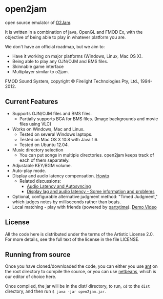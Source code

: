 
open2jam
========
open source emulator of [O2Jam](http://o2jam.wikia.com/wiki/O2Jam).

It is written in a combination of java, OpenGL and FMOD Ex, with the objective of being able to play in whatever platform you are.

We don't have an official roadmap, but we aim to:

*   Have it working on major platforms (Windows, Linux, Mac OS X).
*   Being able to play any OJN/OJM and BMS files.
*   Skinnable game interface
*   Multiplayer similar to o2jam.

FMOD Sound System, copyright © Firelight Technologies Pty, Ltd., 1994-2012.


Current Features
----------------

* Supports OJN/OJM files and BMS files.
    * Partially supports BGA for BMS files. (Image backgrounds and movie files using VLC)
* Works on Windows, Mac and Linux.
    * Tested on several Windows laptops.
    * Tested on Mac OS X 10.8 with Java 1.6.
    * Tested on Ubuntu 12.04.
* Music directory selection
    * You can put songs in multiple directories. open2jam keeps track of each of them separately.
* Adjustable KEY/BGM volume.
* Auto-play mode.
* Display and audio latency compensation. [Howto](https://github.com/open2jamorg/open2jam/blob/master/docs/autosync.md)
    * Related discussions:
        * [Audio Latency and Autosyncing](https://github.com/open2jamorg/open2jam/pull/20)
        * [Display lag and audio latency - Some information and problems](https://github.com/open2jamorg/open2jam/issues/8)
* Optional, configurable alternative judgment method: "Timed Judgment," which judges notes by milliseconds rather than beats.
* Local matching - play with friends (powered by [partytime](https://github.com/dtinth/partytime)). [Demo Video](http://www.youtube.com/watch?v=UaZu2jVOdS8)


License
-------

All the code here is distributed under the terms of the Artistic License 2.0.  
For more details, see the full text of the license in the file LICENSE.


Running from source
-------------------

Once you have cloned/downloaded the code, you can either you use [ant](http://ant.apache.org/) on the root directory to compile the source, or you can use [netbeans](http://netbeans.org/), which is our editor of choice here.

Once compiled, the jar will be in the dist/ directory, to run, `cd` to the `dist` directory, and then run `$ java -jar open2jam.jar`.



